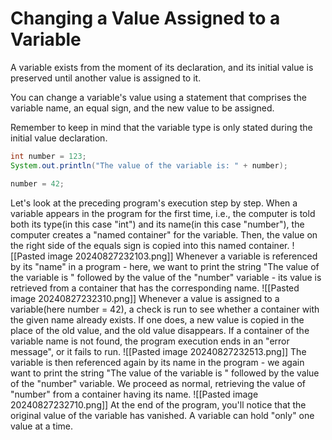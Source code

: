 # Changing a Value Assigned to a Variable

A variable exists from the moment of its declaration, and its initial value is preserved until another value is assigned to it.

You can change a variable's value using a statement that comprises the variable name, an equal sign, and the new value to be assigned.

Remember to keep in mind that the variable type is only stated during the initial value declaration.
```Java
int number = 123;
System.out.println("The value of the variable is: " + number);

number = 42;

```

Let's look at the preceding program's execution step by step. When a variable appears in the program for the first time, i.e., the computer is told both its type(in this case "int") and its name(in this case "number"), the computer creates a "named container" for the variable. Then, the value on the right side of the equals sign is copied into this named container.
![[Pasted image 20240827232103.png]]
Whenever a variable is referenced by its "name" in a program - here, we want to print the string "The value of the variable is " followed by the value of the "number" variable - its value is retrieved from a container that has the corresponding name.
![[Pasted image 20240827232310.png]]
Whenever a value is assigned to a variable(here number = 42), a check is run to see whether a container with the given name already exists. If one does, a new value is copied in the place of the old value, and the old value disappears. If a container of the variable name is not found, the program execution ends in an "error message", or it fails to run.
![[Pasted image 20240827232513.png]]
The variable is then referenced again by its name in the program - we again want to print the string "The value of the variable is " followed by the value of the "number" variable. We proceed as normal, retrieving the value of "number" from a container having its name.
![[Pasted image 20240827232710.png]]
At the end of the program, you'll notice that the original value of the variable has vanished. A variable can hold "only" one value at a time.